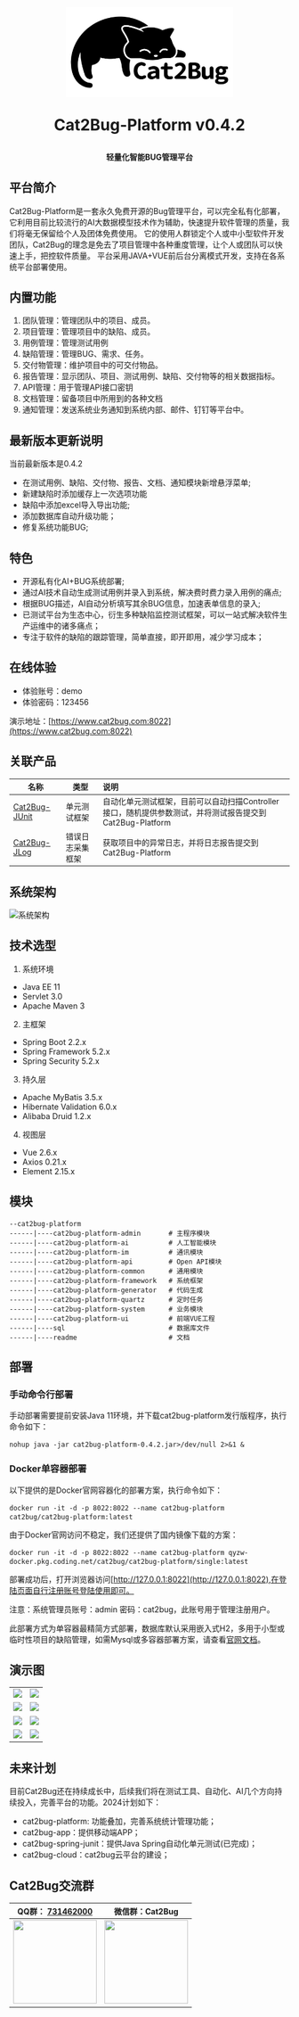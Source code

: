 <div align="center"><img src="readme/images/logo.png" style="width: 300px;" /></div>
<h1 align="center" style="margin: 30px 0 30px; font-weight: bold;">Cat2Bug-Platform v0.4.2</h1>
<h4 align="center">轻量化智能BUG管理平台</h4>

## 平台简介

Cat2Bug-Platform是一套永久免费开源的Bug管理平台，可以完全私有化部署，它利用目前比较流行的AI大数据模型技术作为辅助，快速提升软件管理的质量，我们将毫无保留给个人及团体免费使用。
它的使用人群锁定个人或中小型软件开发团队，Cat2Bug的理念是免去了项目管理中各种重度管理，让个人或团队可以快速上手，把控软件质量。
平台采用JAVA+VUE前后台分离模式开发，支持在各系统平台部署使用。

## 内置功能

1.  团队管理：管理团队中的项目、成员。
2.  项目管理：管理项目中的缺陷、成员。
3.  用例管理：管理测试用例
4.  缺陷管理：管理BUG、需求、任务。
5.  交付物管理：维护项目中的可交付物品。
6.  报告管理：显示团队、项目、测试用例、缺陷、交付物等的相关数据指标。
7.  API管理：用于管理API接口密钥
8.  文档管理：留备项目中所用到的各种文档
9.  通知管理：发送系统业务通知到系统内部、邮件、钉钉等平台中。

## 最新版本更新说明

当前最新版本是0.4.2

* 在测试用例、缺陷、交付物、报告、文档、通知模块新增悬浮菜单;
* 新建缺陷时添加缓存上一次选项功能
* 缺陷中添加excel导入导出功能;
* 添加数据库自动升级功能；
* 修复系统功能BUG;

## 特色

* 开源私有化AI+BUG系统部署;
* 通过AI技术自动生成测试用例并录入到系统，解决费时费力录入用例的痛点;
* 根据BUG描述，AI自动分析填写其余BUG信息，加速表单信息的录入;
* 已测试平台为生态中心，衍生多种缺陷监控测试框架，可以一站式解决软件生产运维中的诸多痛点；
* 专注于软件的缺陷的跟踪管理，简单直接，即开即用，减少学习成本；

## 在线体验

- 体验账号：demo
- 体验密码：123456

演示地址：[https://www.cat2bug.com:8022](https://www.cat2bug.com:8022)

## 关联产品

| 名称                                                       | 类型       | 说明                                                                |
|----------------------------------------------------------|----------|:------------------------------------------------------------------|
| [Cat2Bug-JUnit](https://gitee.com/cat2bug/cat2bug-junit) | 单元测试框架   | 自动化单元测试框架，目前可以自动扫描Controller接口，随机提供参数测试，并将测试报告提交到Cat2Bug-Platform |
| [Cat2Bug-JLog](https://gitee.com/cat2bug/cat2bug-jlog)   | 错误日志采集框架 | 获取项目中的异常日志，并将日志报告提交到Cat2Bug-Platform                              |

## 系统架构

![系统架构](readme/images/cat2bug-platform-framework.png)

## 技术选型

1. 系统环境

* Java EE 11
* Servlet 3.0
* Apache Maven 3

2. 主框架

* Spring Boot 2.2.x
* Spring Framework 5.2.x
* Spring Security 5.2.x

3. 持久层

* Apache MyBatis 3.5.x
* Hibernate Validation 6.0.x
* Alibaba Druid 1.2.x

4. 视图层

* Vue 2.6.x
* Axios 0.21.x
* Element 2.15.x

## 模块

````
--cat2bug-platform
------|----cat2bug-platform-admin       # 主程序模块
------|----cat2bug-platform-ai          # 人工智能模块
------|----cat2bug-platform-im          # 通讯模块
------|----cat2bug-platform-api         # Open API模块
------|----cat2bug-platform-common      # 通用模块
------|----cat2bug-platform-framework   # 系统框架
------|----cat2bug-platform-generator   # 代码生成
------|----cat2bug-platform-quartz      # 定时任务
------|----cat2bug-platform-system      # 业务模块
------|----cat2bug-platform-ui          # 前端VUE工程
------|----sql                          # 数据库文件
------|----readme                       # 文档
````

## 部署

### 手动命令行部署

手动部署需要提前安装Java 11环境，并下载cat2bug-platform发行版程序，执行命令如下：

```shell
nohup java -jar cat2bug-platform-0.4.2.jar>/dev/null 2>&1 &
```

### Docker单容器部署

以下提供的是Docker官网容器化的部署方案，执行命令如下：

```docker
docker run -it -d -p 8022:8022 --name cat2bug-platform cat2bug/cat2bug-platform:latest
```

由于Docker官网访问不稳定，我们还提供了国内镜像下载的方案：

```docker
docker run -it -d -p 8022:8022 --name cat2bug-platform qyzw-docker.pkg.coding.net/cat2bug/cat2bug-platform/single:latest
```

部署成功后，打开浏览器访问[http://127.0.0.1:8022](http://127.0.0.1:8022),在登陆页面自行注册账号登陆使用即可。

注意：系统管理员账号：admin    密码：cat2bug，此账号用于管理注册用户。

此部署方式为单容器最精简方式部署，数据库默认采用嵌入式H2，多用于小型或临时性项目的缺陷管理，如需Mysql或多容器部署方案，请查看[官网文档](https://www.cat2bug.com/download/cat2bug-platform/#%E9%83%A8%E7%BD%B2)。

## 演示图

<table>
    <tr>
        <td><img src="readme/images/1.png"></td>
        <td><img src="readme/images/2.png"></td>
    </tr>
    <tr>
        <td><img src="readme/images/3.png"></td>
        <td><img src="readme/images/4.png"></td>
    </tr>
    <tr>
        <td><img src="readme/images/5.png"></td>
        <td><img src="readme/images/6.png"></td>
    </tr>
    <tr>
        <td><img src="readme/images/7.png"></td>
        <td><img src="readme/images/8.png"></td>
    </tr>
</table>

## 未来计划

目前Cat2Bug还在持续成长中，后续我们将在测试工具、自动化、AI几个方向持续投入，完善平台的功能。2024计划如下：

* cat2bug-platform: 功能叠加，完善系统统计管理功能；
* cat2bug-app：提供移动端APP；
* cat2bug-spring-junit：提供Java Spring自动化单元测试(已完成)；
* cat2bug-cloud：cat2bug云平台的建设；

## Cat2Bug交流群

| QQ群： [731462000](https://qm.qq.com/cgi-bin/qm/qr?k=G_vJa478flcFo_1ohJxNYD0mRKafQ7I1&jump_from=webapi&authKey=EL0KrLpnjYWqNN9YXTVksNlNFrV9DHYyPMx2RVOhXqLzfnmc+Oz8oQ38aBOGx90t) | 微信群：Cat2Bug                                                                 |
|--------------------------------------------------------------------------------------------------------------------------------------------------------------------------------|-----------------------------------------------------------------------------|
| <img src="./readme/images/qq.png" style="width: 150px; height: 150px;">                                                                                                        | <img src="./readme/images/wechat.png" style="width: 150px; height: 150px;"> |
